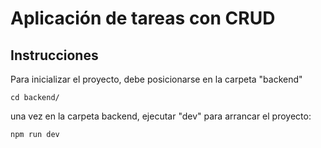 # Aplicación de tareas con CRUD

## Instrucciones 

Para inicializar el proyecto, debe posicionarse en la carpeta "backend"

``cd backend/``

una vez en la carpeta backend, ejecutar "dev" para arrancar el proyecto:

```npm run dev```